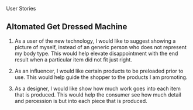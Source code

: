 User Stories

## Altomated Get Dressed Machine

1. As a user of the new technology, I would like to suggest showing a picture of myself, instead of an generic person who does not represent my body type.
    This would help elevate disappointment with the end result when a particular item did not fit just right.

2. As an influencer, I would like certain products to be preloaded prior to use.
    This would help guide the shopper to the products I am promoting.

3. As a designer, I would like show how much work goes into each item that is produced.
    This would help the consumer see how much detail and percession is but into each piece that is produced.